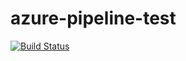 # azure-pipeline-test

[![Build Status](https://dev.azure.com/lukehowsam/testing/_apis/build/status/luke-h1.azure-pipeline-test?branchName=master)](https://dev.azure.com/lukehowsam/testing/_build/latest?definitionId=1&branchName=master)

